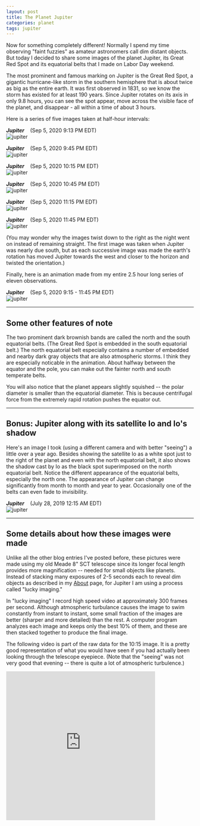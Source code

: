 ```yaml
---
layout: post
title: The Planet Jupiter
categories: planet 
tags: jupiter
---
```

Now for something completely different!  Normally I spend my time observing "faint fuzzies" as amateur astronomers call dim distant objects.  But today I decided to share some images of the planet Jupiter, its Great Red Spot and its equatorial belts that I made on Labor Day weekend.

The most prominent and famous marking on Jupiter is the Great Red Spot, a gigantic hurricane-like storm in the southern hemisphere that is about twice as big as the entire earth.  It was first observed in 1831, so we know the storm has existed for at least 190 years.   Since Jupiter rotates on its axis in only 9.8 hours, you can see the spot appear, move across the visible face of the planet, and disappear - all within a time of about 3 hours.

Here is a series of five images taken at half-hour intervals:

_**Jupiter**_ &nbsp;&nbsp; (Sep 5, 2020 9:13 PM EDT)<br>
![jupiter](../images/jupiter_2020-09-05T21_12_48_AS_P10_l4_ap26+RS.jpg)

<!--
_**Jupiter**_ &nbsp;&nbsp; (Sep 5, 2020 9:30 PM EDT)<br>
![jupiter](../images/jupiter_2020-09-05T21_29_15_AS_P10_l4_ap26+RS.jpg)
-->

_**Jupiter**_ &nbsp;&nbsp; (Sep 5, 2020 9:45 PM EDT)<br>
![jupiter](../images/jupiter_2020-09-05T21_44_03_AS_P10_l4_ap26+RS.jpg)

<!--
_**Jupiter**_ &nbsp;&nbsp; (Sep 5, 2020 10:00 PM EDT)<br>
![jupiter](../images/jupiter_2020-09-05T22_00_12_AS_P10_l4_ap26+RS.jpg)
-->

_**Jupiter**_ &nbsp;&nbsp; (Sep 5, 2020 10:15 PM EDT)<br>
![jupiter](../images/jupiter_2020-09-05T22_15_22_AS_P10_l4_ap40_registax480.jpg)

<!--
_**Jupiter**_ &nbsp;&nbsp; (Sep 5, 2020 10:30 PM EDT)<br>
![jupiter](../images/jupiter_2020-09-05T22_30_07_AS_P10_l4_ap26+RS.jpg)
-->


_**Jupiter**_ &nbsp;&nbsp; (Sep 5, 2020 10:45 PM EDT)<br>
![jupiter](../images/jupiter_2020-09-05T22_45_06_AS_P10_l4_ap26+RS.jpg)

<!--
_**Jupiter**_ &nbsp;&nbsp; (Sep 5, 2020 11:00 PM EDT)<br>
![jupiter](../images/jupiter_2020-09-05T23_00_04_AS_P10_l4_ap26+RS.jpg)
-->

_**Jupiter**_ &nbsp;&nbsp; (Sep 5, 2020 11:15 PM EDT)<br>
![jupiter](../images/jupiter_2020-09-05T23_15_02_AS_P10_l4_ap27+RS.jpg)

<!--
_**Jupiter**_ &nbsp;&nbsp; (Sep 5, 2020 11:30 PM EDT)<br>
![jupiter](../images/jupiter_2020-09-05T23_30_02_AS_P10_l4_ap31+RS.jpg)
-->

_**Jupiter**_ &nbsp;&nbsp; (Sep 5, 2020 11:45 PM EDT)<br>
![jupiter](../images/jupiter_2020-09-05T23_45_02_AS_P10_l4_ap34+RS.jpg)

(You may wonder why the images twist down to the right as the night went on instead of remaining straight.  The first image was taken when Jupiter was nearly due south, but as each successive image was made the earth's rotation has moved Jupiter towards the west and closer to the horizon and twisted the orientation.)

Finally, here is an animation made from my entire 2.5 hour long series of eleven observations.

_**Jupiter**_ &nbsp;&nbsp; (Sep 5, 2020 9:15 - 11:45 PM EDT)<br>
![jupiter](../images/jupiter_2020-09-05.gif)

---

## Some other features of note

The two prominent dark brownish bands are called the north and the south equatorial belts. (The Great Red Spot is embedded in the south equatorial belt.)  The north equatorial belt especially contains a number of embedded and nearby dark gray objects that are also atmospheric storms. I think they are especially noticable in the animation. About halfway between the equator and the pole, you can make out the fainter north and south temperate belts.

You will also notice that the planet appears slightly squished -- the polar diameter is smaller than the equatorial diameter.  This is because centrifugal force from the extremely rapid rotation pushes the equator out.

---

## Bonus: Jupiter along with its satellite Io and Io's shadow

Here's an image I took (using a different camera and with better "seeing") a little over a year ago.  Besides showing the satellite Io as a white spot just to the right of the planet and even with the north equatorial belt, it also shows the shadow cast by Io as the black spot superimposed on the north equatorial belt.  Notice the different appearance of the equatorial belts, especially the north one.  The appearance of Jupiter can change significantly from month to month and year to year.  Occasionally one of the belts can even fade to invisibility.

_**Jupiter**_ &nbsp;&nbsp; (July 28, 2019 12:15 AM EDT)<br>
![jupiter](../images/jupiter_2019-07-28T00_15_29_m_pipp_AS_P12_l4_ap31+RS.jpg)

---

## Some details about how these images were made

Unlike all the other blog entries I've posted before, these pictures were made using my old Meade 8" SCT telescope since its longer focal length provides more magnification -- needed for small objects like planets.  Instead of stacking many exposures of 2-5 seconds each to reveal dim objects as described in my [About](/about/index.html) page, for Jupiter I am using a process called "lucky imaging."  

In "lucky imaging" I record high speed video at approximately 300 frames per second.  Although atmospheric turbulance causes the image to swim constantly from instant to instant, some small fraction of the images are better (sharper and more detailed) than the rest.  A computer program analyzes each image and keeps only the best 10% of them, and these are then stacked together to produce the final image.

The following video is part of the raw data for the 10:15 image.  It is a pretty good representation of what you would have seen if you had actually been looking through the telescope eyepiece.  (Note that the "seeing" was not very good that evening -- there is quite a lot of atmospheric turbulence.) 

<iframe width="400"
        height="400"
        src="https://www.youtube.com/embed/IDYCZyZ_M-s"
        frameborder="0"
        allow="autoplay; encrypted-media"
        >
        </iframe>








      
